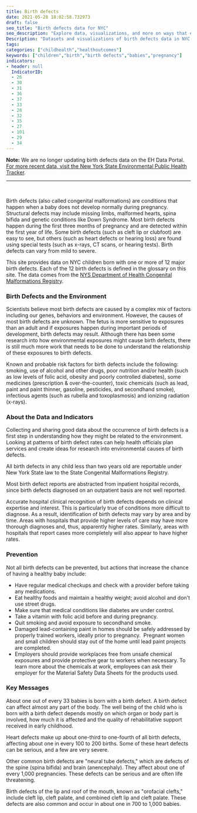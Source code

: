 ```yaml
---
title: Birth defects
date: 2021-05-28 18:02:58.732973
draft: false
seo_title: "Birth defects data for NYC"
seo_description: "Explore data, visualizations, and more on ways that environments shape health in New York City's neighborhoods."
Description: "Datasets and visualizations of birth defects data in NYC."
tags: 
categories: ["childhealth","healthoutcomes"]
keywords: ["children","birth","birth defects","babies","pregnancy"]
indicators:
- header: null
  IndicatorID:
  - 26
  - 30
  - 31
  - 36
  - 37
  - 33
  - 28
  - 32
  - 35
  - 27
  - 101
  - 29
  - 34
---
```

**Note:** We are no longer updating birth defects data on the EH Data Portal. [For more recent data, visit the New York State Environmental Public Health Tracker](https://apps.health.ny.gov/statistics/environmental/public_health_tracking/tracker/index.html#/bdcounty).

---
<br>

Birth defects (also called congenital malformations) are conditions that happen when a baby does not develop normally during pregnancy. Structural defects may include missing limbs, malformed hearts, spina bifida and genetic conditions like Down Syndrome. Most birth defects happen during the first three months of pregnancy and are detected within the first year of life. Some birth defects (such as cleft lip or clubfoot) are easy to see, but others (such as heart defects or hearing loss) are found using special tests (such as x-rays, CT scans, or hearing tests). Birth defects can vary from mild to severe.

This site provides data on NYC children born with one or more of 12 major birth defects. Each of the 12 birth defects is defined in the glossary on this site. The data comes from the [NYS Department of Health Congenital Malformations Registry](http://www.health.state.ny.us/diseases/congenital_malformations/cmrhome.htm).

### Birth Defects and the Environment

Scientists believe most birth defects are caused by a complex mix of factors including our genes, behaviors and environment. However, the causes of most birth defects are unknown. The fetus is more sensitive to exposures than an adult and if exposures happen during important periods of development, birth defects may result. Although there has been some research into how environmental exposures might cause birth defects, there is still much more work that needs to be done to understand the relationship of these exposures to birth defects.  
  
Known and probable risk factors for birth defects include the following: smoking, use of alcohol and other drugs, poor nutrition and/or health (such as low levels of folic acid, obesity and poorly controlled diabetes), some medicines (prescription & over-the-counter), toxic chemicals (such as lead, paint and paint thinner, gasoline, pesticides, and secondhand smoke), infectious agents (such as rubella and toxoplasmosis) and ionizing radiation (x-rays).   
  
### About the Data and Indicators

Collecting and sharing good data about the occurrence of birth defects is a first step in understanding how they might be related to the environment. Looking at patterns of birth defect rates can help health officials plan services and create ideas for research into environmental causes of birth defects.  
  
All birth defects in any child less than two years old are reportable under New York State law to the State Congenital Malformations Registry.   
  
Most birth defect reports are abstracted from inpatient hospital records, since birth defects diagnosed on an outpatient basis are not well reported.   
  
Accurate hospital clinical recognition of birth defects depends on clinical expertise and interest. This is particularly true of conditions more difficult to diagnose. As a result, identification of birth defects may vary by area and by time. Areas with hospitals that provide higher levels of care may have more thorough diagnoses and, thus, apparently higher rates. Similarly, areas with hospitals that report cases more completely will also appear to have higher rates.  
  
### Prevention

Not all birth defects can be prevented, but actions that increase the chance of having a healthy baby include:

* Have regular medical checkups and check with a provider before taking any medications.
* Eat healthy foods and maintain a healthy weight; avoid alcohol and don't use street drugs.
* Make sure that medical conditions like diabetes are under control.
* Take a vitamin with folic acid before and during pregnancy.
* Quit smoking and avoid exposure to secondhand smoke.
* Damaged lead-containing paint in homes should be safely addressed by properly trained workers, ideally prior to pregnancy.  Pregnant women and small children should stay out of the home until lead paint projects are completed.
* Employers should provide workplaces free from unsafe chemical exposures and provide protective gear to workers when necessary. To learn more about the chemicals at work, employees can ask their employer for the Material Safety Data Sheets for the products used.

### Key Messages

About one out of every 33 babies is born with a birth defect. A birth defect can affect almost any part of the body. The well being of the child who is born with a birth defect depends mostly on which organ or body part is involved, how much it is affected and the quality of rehabilitative support received in early childhood.   
  
Heart defects make up about one-third to one-fourth of all birth defects, affecting about one in every 100 to 200 births. Some of these heart defects can be serious, and a few are very severe.   
  
Other common birth defects are "neural tube defects," which are defects of the spine (spina bifida) and brain (anencephaly). They affect about one of every 1,000 pregnancies. These defects can be serious and are often life threatening.   
  
Birth defects of the lip and roof of the mouth, known as "orofacial clefts," include cleft lip, cleft palate, and combined cleft lip and cleft palate. These defects are also common and occur in about one in 700 to 1,000 babies.   